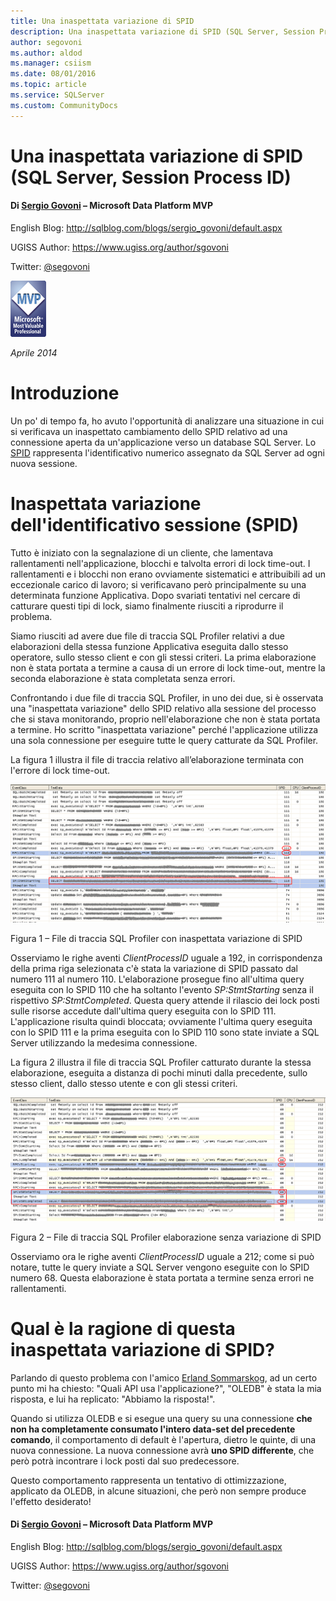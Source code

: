 ```yaml
---
title: Una inaspettata variazione di SPID
description: Una inaspettata variazione di SPID (SQL Server, Session Process ID)
author: segovoni
ms.author: aldod
ms.manager: csiism
ms.date: 08/01/2016
ms.topic: article
ms.service: SQLServer
ms.custom: CommunityDocs
---
```


# Una inaspettata variazione di SPID (SQL Server, Session Process ID)

#### Di [Sergio Govoni](https://mvp.microsoft.com/en-us/PublicProfile/4029181?fullName=Sergio%20Govoni) – Microsoft Data Platform MVP

English Blog: <http://sqlblog.com/blogs/sergio_govoni/default.aspx>

UGISS Author: <https://www.ugiss.org/author/sgovoni>

Twitter: [@segovoni](https://twitter.com/segovoni)

![](./img/Inaspettata-variazione-di-SPID/image1.png)

*Aprile 2014*


Introduzione
============

Un po' di tempo fa, ho avuto l'opportunità di analizzare una situazione in cui si verificava un inaspettato cambiamento dello SPID relativo ad una connessione aperta da un'applicazione verso un database SQL Server. Lo [SPID](http://technet.microsoft.com/en-us/library/ms189535.aspx) rappresenta l'identificativo numerico assegnato da SQL Server ad ogni nuova sessione.


Inaspettata variazione dell'identificativo sessione (SPID)
==========================================================

Tutto è iniziato con la segnalazione di un cliente, che lamentava rallentamenti nell'applicazione, blocchi e talvolta errori di lock time-out. I rallentamenti e i blocchi non erano ovviamente sistematici e attribuibili ad un eccezionale carico di lavoro; si verificavano però principalmente su una determinata funzione Applicativa. Dopo svariati tentativi nel cercare di catturare questi tipi di lock, siamo finalmente riusciti a riprodurre il problema.

Siamo riusciti ad avere due file di traccia SQL Profiler relativi a due elaborazioni della stessa funzione Applicativa eseguita dallo stesso operatore, sullo stesso client e con gli stessi criteri. La prima elaborazione non è stata portata a termine a causa di un errore di lock time-out, mentre la seconda elaborazione è stata completata senza errori.

Confrontando i due file di traccia SQL Profiler, in uno dei due, si è osservata una "inaspettata variazione" dello SPID relativo alla sessione del processo che si stava monitorando, proprio nell'elaborazione che non è stata portata a termine. Ho scritto "inaspettata variazione" perché l'applicazione utilizza una sola connessione per eseguire tutte le query catturate da SQL Profiler.

La figura 1 illustra il file di traccia relativo all’elaborazione terminata con l'errore di lock time-out.

![](./img/Inaspettata-variazione-di-SPID/image2.png)

Figura 1 – File di traccia SQL Profiler con inaspettata variazione di SPID

Osserviamo le righe aventi *ClientProcessID* uguale a 192, in corrispondenza della prima riga selezionata c'è stata la variazione di SPID passato dal numero 111 al numero 110. L'elaborazione prosegue fino all'ultima query eseguita con lo SPID 110 che ha soltanto l'evento *SP:StmtStarting* senza il rispettivo *SP:StmtCompleted*. Questa query attende il rilascio dei lock posti sulle risorse accedute dall'ultima query eseguita con lo SPID 111. L'applicazione risulta quindi bloccata; ovviamente l'ultima query eseguita con lo SPID 111 e la prima eseguita con lo SPID 110 sono state inviate a SQL Server utilizzando la medesima connessione.

La figura 2 illustra il file di traccia SQL Profiler catturato durante la stessa elaborazione, eseguita a distanza di pochi minuti dalla precedente, sullo stesso client, dallo stesso utente e con gli stessi criteri.

![](./img/Inaspettata-variazione-di-SPID/image3.png)

Figura 2 – File di traccia SQL Profiler elaborazione senza variazione di SPID

Osserviamo ora le righe aventi *ClientProcessID* uguale a 212; come si può notare, tutte le query inviate a SQL Server vengono eseguite con lo SPID numero 68. Questa elaborazione è stata portata a termine senza errori ne rallentamenti.


Qual è la ragione di questa inaspettata variazione di SPID?
===========================================================

Parlando di questo problema con l'amico [Erland Sommarskog](http://www.sommarskog.se/), ad un certo punto mi ha chiesto: "Quali API usa l'applicazione?", "OLEDB" è stata la mia risposta, e lui ha replicato: "Abbiamo la risposta!".

Quando si utilizza OLEDB e si esegue una query su una connessione **che non ha completamente consumato l'intero data-set del precedente comando**, il comportamento di default è l'apertura, dietro le quinte, di una nuova connessione. La nuova connessione avrà **uno SPID differente**, che però potrà incontrare i lock posti dal suo predecessore.

Questo comportamento rappresenta un tentativo di ottimizzazione, applicato da OLEDB, in alcune situazioni, che però non sempre produce l'effetto desiderato!

#### Di [Sergio Govoni](https://mvp.microsoft.com/en-us/PublicProfile/4029181?fullName=Sergio%20Govoni) – Microsoft Data Platform MVP

English Blog: <http://sqlblog.com/blogs/sergio_govoni/default.aspx>

UGISS Author: <https://www.ugiss.org/author/sgovoni>

Twitter: [@segovoni](https://twitter.com/segovoni)
